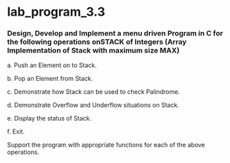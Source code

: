 # lab_program_3.3
### Design, Develop and Implement a menu driven Program in C for the following operations onSTACK of Integers (Array Implementation of Stack with maximum size MAX)

a. Push an Element on to Stack.

 b. Pop an Element from Stack.

c. Demonstrate how Stack can be used to check Palindrome.

d. Demonstrate Overflow and Underflow situations on Stack.

e. Display the status of Stack.

f. Exit.

Support the program with appropriate functions for each of the above
operations.
